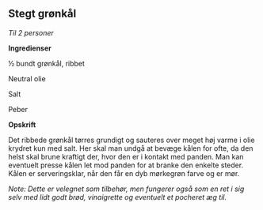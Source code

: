 ## Stegt grønkål

*Til 2 personer*

**Ingredienser**

½ bundt grønkål, ribbet

Neutral olie

Salt

Peber

**Opskrift**

Det ribbede grønkål tørres grundigt og sauteres over meget høj varme i
olie krydret kun med salt. Her skal man undgå at bevæge kålen for ofte,
da den helst skal brune kraftigt der, hvor den er i kontakt med panden.
Man kan eventuelt presse kålen let mod panden for at branke den enkelte
steder. Kålen er serveringsklar, når den får en dyb mørkegrøn farve og
er mør.

*Note: Dette er velegnet som tilbehør, men fungerer også som en ret i
sig selv med lidt godt brød, vinaigrette og eventuelt et pocheret æg
til.*

